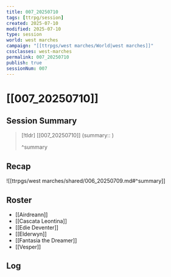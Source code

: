 ```yaml
---
title: 007_20250710
tags: [ttrpg/session]
created: 2025-07-10
modified: 2025-07-10
type: session
world: west marches
campaign: "[[ttrpgs/west marches/World|west marches]]"
cssclasses: west-marches
permalink: 007_20250710
publish: true
sessionNum: 007
---
```


# [[007_20250710]]

## Session Summary

> [!tldr] [[007_20250710]]
> (summary:: )
>
> ^summary

## Recap

![[ttrpgs/west marches/shared/006_20250709.md#^summary]]

## Roster

- [[Airdreann]]
- [[Cascata Leontina]]
- [[Edie Deventer]]
- [[Elderwyn]]
- [[Fantasia the Dreamer]]
- [[Vesper]]

## Log
